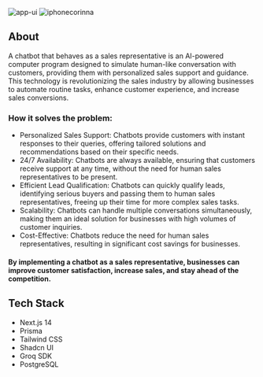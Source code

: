 
![app-ui](https://github.com/Subr1ata/corinna-ai/assets/41237115/a0e4b127-476c-4eef-b4f8-9bb234d41243)
![iphonecorinna](https://github.com/Subr1ata/corinna-ai/assets/41237115/a655bf53-1a13-4edd-84d6-e326f6b1b5f5)

## About

A chatbot that behaves as a sales representative is an AI-powered computer program designed to simulate human-like conversation with customers, providing them with personalized sales support and guidance. This technology is revolutionizing the sales industry by allowing businesses to automate routine tasks, enhance customer experience, and increase sales conversions.

### How it solves the problem:

- Personalized Sales Support: Chatbots provide customers with instant responses to their queries, offering tailored solutions and recommendations based on their specific needs.
- 24/7 Availability: Chatbots are always available, ensuring that customers receive support at any time, without the need for human sales representatives to be present.
- Efficient Lead Qualification: Chatbots can quickly qualify leads, identifying serious buyers and passing them to human sales representatives, freeing up their time for more complex sales tasks.
- Scalability: Chatbots can handle multiple conversations simultaneously, making them an ideal solution for businesses with high volumes of customer inquiries.
- Cost-Effective: Chatbots reduce the need for human sales representatives, resulting in significant cost savings for businesses.

#### By implementing a chatbot as a sales representative, businesses can improve customer satisfaction, increase sales, and stay ahead of the competition.

## Tech Stack

- Next.js 14
- Prisma
- Tailwind CSS
- Shadcn UI
- Groq SDK
- PostgreSQL
